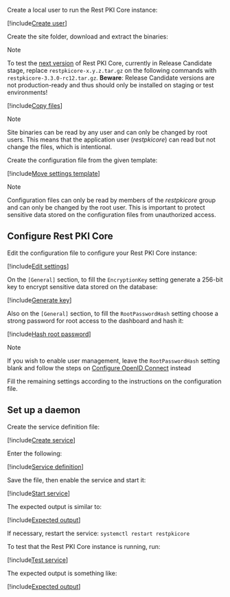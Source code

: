 ﻿Create a local user to run the Rest PKI Core instance:

[!include[Create user](../../../../../../../includes/rest-pki/core/linux/create-user.md)]

Create the site folder, download and extract the binaries:

> [!NOTE]
> To test the [next version](../../../changelog.md#vnext) of Rest PKI Core, currently in Release Candidate stage, replace `restpkicore-x.y.z.tar.gz` on the following commands
> with `restpkicore-3.3.0-rc12.tar.gz`. **Beware**: Release Candidate versions are not production-ready and thus should only be installed on staging or test environments!

[!include[Copy files](../../../../../../../includes/rest-pki/core/linux/copy-files.md)]

> [!NOTE]
> Site binaries can be read by any user and can only be changed by root users. This means that the application user (*restpkicore*) can read but not change the files, which is intentional.

Create the configuration file from the given template:

[!include[Move settings template](../../../../../../../includes/rest-pki/core/linux/move-settings-template.md)]

> [!NOTE]
> Configuration files can only be read by members of the *restpkicore* group and can only be changed by the root user. This is important to protect sensitive data stored on the configuration files from unauthorized access.

## Configure Rest PKI Core

Edit the configuration file to configure your Rest PKI Core instance:

[!include[Edit settings](../../../../../../../includes/rest-pki/core/linux/edit-settings.md)]

<a name="encryption-key-generation" />

On the `[General]` section, to fill the `EncryptionKey` setting generate a 256-bit key to encrypt sensitive data stored on the database:

[!include[Generate key](../../../../../../../includes/rest-pki/core/linux/gen-key.md)]

Also on the `[General]` section, to fill the `RootPasswordHash` setting choose a strong password for root access to the dashboard and hash it:

[!include[Hash root password](../../../../../../../includes/rest-pki/core/linux/hash-root-pass.md)]

> [!NOTE]
> If you wish to enable user management, leave the `RootPasswordHash` setting blank and follow the steps on [Configure OpenID Connect](../../configure-oidc.md) instead

Fill the remaining settings according to the instructions on the configuration file.

## Set up a daemon

Create the service definition file:

[!include[Create service](../../../../../../../includes/rest-pki/core/linux/create-service.md)]

Enter the following:

[!include[Service definition](../../../../../../../includes/rest-pki/core/linux/service-definition.md)]

Save the file, then enable the service and start it:

[!include[Start service](../../../../../../../includes/rest-pki/core/linux/start-service.md)]

The expected output is similar to:

[!include[Expected output](../../../../../../../includes/rest-pki/core/linux/start-service-output.md)]

If necessary, restart the service: `systemctl restart restpkicore`

To test that the Rest PKI Core instance is running, run:

[!include[Test service](../../../../../../../includes/rest-pki/core/linux/test-service.md)]

The expected output is something like:

[!include[Expected output](../../../../../../../includes/rest-pki/core/linux/test-service-output.md)]
